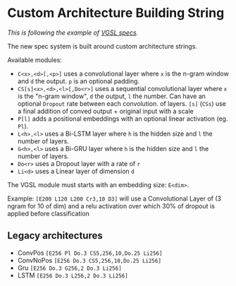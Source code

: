 # Custom Architecture Building String

*This is following the example of [VGSL specs](https://tesseract-ocr.github.io/tessdoc/tess4/VGSLSpecs.html).*

The new spec system is built around custom architecture strings.

Available modules:

- `C<x>,<d>[,<p>]` uses a convolutional layer where `x` is the n-gram window and `d` the output. `p` is an optional padding.
- `CS[s]<x>,<d>,<l>[,Do<r>]` uses a sequential convolutional layer where `x` is the "n-gram window", `d` the output, `l` the number. Can have an optional `Dropout` rate between each convolution. 
of layers. `[s]` (`CSs`) use a final addition of conved output + original input with a scale   
- `P[l]` adds a positional embeddings with an optional linear activation (eg. `Pl`).
- `L<h>,<l>` uses a Bi-LSTM layer where `h` is the hidden size and `l` the number of layers.
- `G<h>,<l>` uses a Bi-GRU layer where `h` is the hidden size and `l` the number of layers.
- `Do<r>` uses a Dropout layer with a rate of `r`
- `Li<d>` uses a Linear layer of dimension `d`

The VGSL module must starts with an embedding size: `E<dim>`.

Example: `[E200 L120 L200 Cr3,10 D3]` will use a Convolutional Layer of (3 ngram for 10 of dim) and a relu activation
over which 30% of dropout is applied before classification

## Legacy architectures

- ConvPos `[E256 Pl Do.3 CS5,256,10,Do.25 Li256]` 
- ConvNoPos `[E256 Do.3 CS5,256,10,Do.25 Li256]` 
- Gru `[E256 Do.3 G256,2 Do.3 Li256]`
- LSTM `[E256 Do.3 L256,2 Do.3 Li256]`
